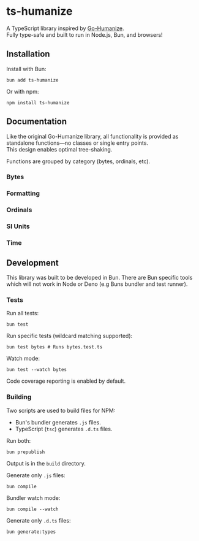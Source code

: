 # ts-humanize

A TypeScript library inspired by [Go-Humanize](https://github.com/dustin/go-humanize).  
Fully type-safe and built to run in Node.js, Bun, and browsers!

## Installation

Install with Bun:

```shell
bun add ts-humanize
```

Or with npm:

```shell
npm install ts-humanize
```

## Documentation

Like the original Go-Humanize library, all functionality is provided as standalone functions—no classes or single entry points.  
This design enables optimal tree-shaking.

Functions are grouped by category (bytes, ordinals, etc).

### Bytes

### Formatting

### Ordinals

### SI Units

### Time

## Development


This library was built to be developed in Bun. There are Bun specific tools which will not work in Node or Deno (e.g Buns bundler and test runner).

### Tests

Run all tests:

```shell
bun test
```

Run specific tests (wildcard matching supported):

```shell
bun test bytes # Runs bytes.test.ts
```

Watch mode:

```shell
bun test --watch bytes
```

Code coverage reporting is enabled by default.

### Building

Two scripts are used to build files for NPM:

- Bun's bundler generates `.js` files.
- TypeScript (`tsc`) generates `.d.ts` files.

Run both:

```shell
bun prepublish
```

Output is in the `build` directory.

Generate only `.js` files:

```shell
bun compile
```

Bundler watch mode:

```shell
bun compile --watch
```

Generate only `.d.ts` files:

```shell
bun generate:types
```